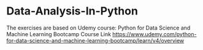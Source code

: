 # Data-Analysis-In-Python
The exercises are based on Udemy course: Python for Data Science and Machine Learning Bootcamp
Course Link
https://www.udemy.com/python-for-data-science-and-machine-learning-bootcamp/learn/v4/overview
